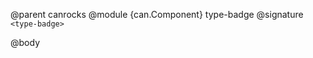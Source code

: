 @parent canrocks
@module {can.Component} type-badge <type-badge>
@signature `<type-badge>`

@body

## <type-badge>


